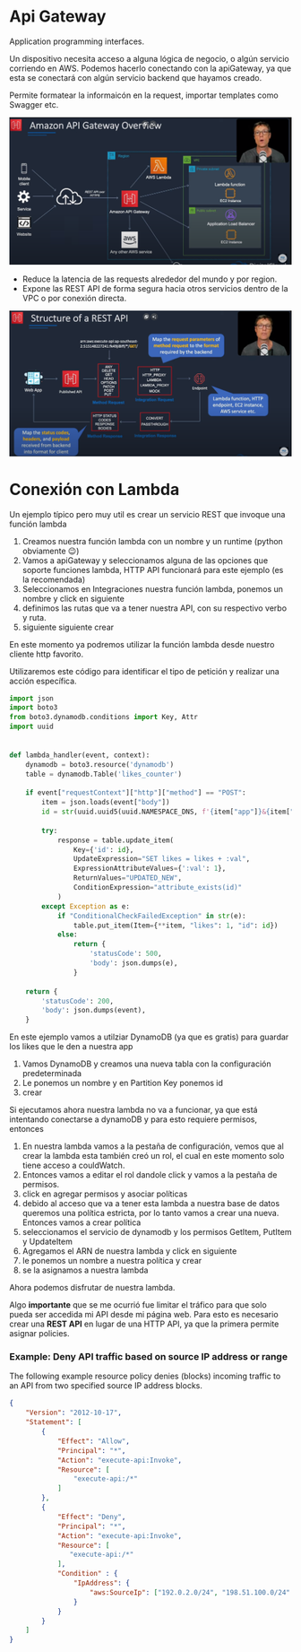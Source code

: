 # Api Gateway

Application programming interfaces.

Un dispositivo necesita acceso a alguna lógica de negocio, o algún servicio corriendo en AWS. Podemos hacerlo conectando con la apiGateway, ya que esta se conectará con algún servicio backend que hayamos creado.

Permite formatear la informaicón en la request, importar templates como Swagger etc.

![overview](overview.png)

- Reduce la latencia de las requests alrededor del mundo y por region.
- Expone las REST API de forma segura hacia otros servicios dentro de la VPC o por conexión directa.

![schema_rest](schema_rest.png)

# Conexión con Lambda

Un ejemplo típico pero muy util es crear un servicio REST que invoque una función lambda

1. Creamos nuestra función lambda con un nombre y un runtime (python obviamente 😉)
2. Vamos a apiGateway y seleccionamos alguna de las opciones que soporte funciones lambda, HTTP API funcionará para este ejemplo (es la recomendada)
3. Seleccionamos en Integraciones nuestra función lambda, ponemos un nombre y click en siguiente
4. definimos las rutas que va a tener nuestra API, con su respectivo verbo y ruta.
5. siguiente siguiente crear

En este momento ya podremos utilizar la función lambda desde nuestro cliente http favorito. 

Utilizaremos este código para identificar el tipo de petición y realizar una acción específica.

```python
import json
import boto3
from boto3.dynamodb.conditions import Key, Attr
import uuid


def lambda_handler(event, context):
    dynamodb = boto3.resource('dynamodb')
    table = dynamodb.Table('likes_counter')

    if event["requestContext"]["http"]["method"] == "POST":
        item = json.loads(event["body"])
        id = str(uuid.uuid5(uuid.NAMESPACE_DNS, f'{item["app"]}&{item["page"]}'))

        try:
            response = table.update_item(
                Key={'id': id},
                UpdateExpression="SET likes = likes + :val",
                ExpressionAttributeValues={':val': 1},
                ReturnValues="UPDATED_NEW",
                ConditionExpression="attribute_exists(id)"
            )
        except Exception as e:
            if "ConditionalCheckFailedException" in str(e):
                table.put_item(Item={**item, "likes": 1, "id": id})
            else:
                return {
                    'statusCode': 500,
                    'body': json.dumps(e),
                }

    return {
        'statusCode': 200,
        'body': json.dumps(event),
    }
```

En este ejemplo vamos a utilziar DynamoDB (ya que es gratis) para guardar los likes que le den a nuestra app

1. Vamos DynamoDB y creamos una nueva tabla con la configuración predeterminada
2. Le ponemos un nombre y en Partition Key ponemos id
3. crear

Si ejecutamos ahora nuestra lambda no va a funcionar, ya que está intentando conectarse a dynamoDB y para esto requiere permisos, entonces

1. En nuestra lambda vamos a la pestaña de configuración, vemos que al crear la lambda esta también creó un rol, el cual en este momento solo tiene acceso a couldWatch.
2. Entonces vamos a editar el rol dandole click y vamos a la pestaña de permisos.
3. click en agregar permisos y asociar políticas
4. debido al acceso que va a tener esta lambda a nuestra base de datos queremos una política estricta, por lo tanto vamos a crear una nueva. Entonces vamos a crear política
5. seleccionamos el servicio de dynamodb y los permisos GetItem, PutItem y UpdateItem
6. Agregamos el ARN de nuestra lambda y click en siguiente
7. le ponemos un nombre a nuestra política y crear
8. se la asignamos a nuestra lambda

Ahora podemos disfrutar de nuestra lambda.

Algo **importante** que se me ocurrió fue limitar el tráfico para que solo pueda ser accedida mi API desde mi página web. Para esto es necesario crear una **REST API** en lugar de una HTTP API, ya que la primera permite asignar policies.


### Example: Deny API traffic based on source IP address or range

The following example resource policy denies (blocks) incoming traffic to an API from two specified source IP address blocks.

```json
{
    "Version": "2012-10-17",
    "Statement": [
        {
            "Effect": "Allow",
            "Principal": "*",
            "Action": "execute-api:Invoke",
            "Resource": [
                "execute-api:/*"
            ]
        },
        {
            "Effect": "Deny",
            "Principal": "*",
            "Action": "execute-api:Invoke",
            "Resource": [
               "execute-api:/*"
            ],
            "Condition" : {
                "IpAddress": {
                    "aws:SourceIp": ["192.0.2.0/24", "198.51.100.0/24" ]
                }
            }
        }
    ]
}
```
